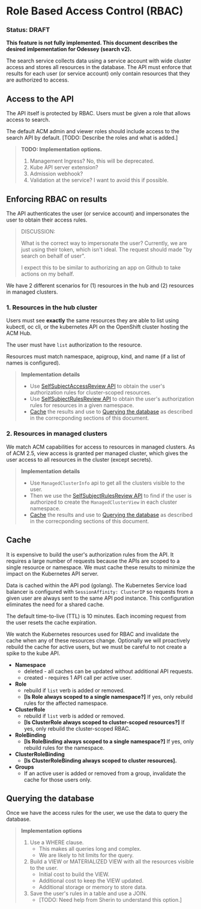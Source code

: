# Role Based Access Control (RBAC)

### Status: DRAFT
**This feature is not fully implemented. This document describes the desired imlpementation for Odessey (search v2).**

The search service collects data using a service account with wide cluster access and stores all resources in the database. The API must enforce that results for each user (or service account) only contain resources that they are authorized to access.

## Access to the API
<!-- This feature is new for V2 -->
The API itself is protected by RBAC. Users must be given a role that allows access to search.

The default ACM admin and viewer roles should include access to the search API by default. [TODO: Describe the roles and what is added.]

> **TODO: Implementation options.**
> 1. Management Ingress? No, this will be deprecated.
> 2. Kube API server extension?
> 3. Admission webhook?
> 4. Validation at the service? I want to avoid this if possible.

## Enforcing RBAC on results

The API authenticates the user (or service account) and impersonates the user to obtain their access rules.

> DISCUSSION:
>
> What is the correct way to impersonate the user? Currently, we are just using their token, which isn't ideal. The request should made "by search on behalf of user".
> 
> I expect this to be similar to authorizing an app on Github to take actions on my behalf.

We have 2 different scenarios for (1) resources in the hub and (2) resources in managed clusters.

### 1. Resources in the hub cluster

Users must see **exactly** the same resources they are able to list using kubectl, oc cli, or the kubernetes API on the OpenShift cluster hosting the ACM Hub.

The user must have `list` authorization to the resource.

<!-- NOTE: Including resource name is new for V2, this was missed in the V1 implementation. -->
Resources must match namespace, apigroup, kind, and name (if a list of names is configured).

> **Implementation details**
> - Use [SelfSubjectAccessReview API](https://kubernetes.io/docs/reference/generated/kubernetes-api/v1.23/#selfsubjectaccessreview-v1-authorization-k8s-io) to obtain the user's authorization rules for cluster-scoped resources.
> - Use [SelfSubjectRulesReview API](https://kubernetes.io/docs/reference/generated/kubernetes-api/v1.23/#selfsubjectrulesreview-v1-authorization-k8s-io) to obtain the user's authorization rules for resources in a given namespace.
> - [Cache](#cache) the results and use to [Querying the database](#querying-the-database) as described in the correcponding sections of this document.


### 2. Resources in managed clusters

We match ACM capabilities for access to resources in managed clusters.
As of ACM 2.5, view access is granted per managed cluster, which gives the user access to all resources in the cluster (except secrets).

> **Implementation details**
> - Use `ManagedClusterInfo` api to get all the clusters visible to the user.
> - Then we use the [SelfSubjectRulesReview API](https://kubernetes.io/docs/reference/generated/kubernetes-api/v1.23/#selfsubjectrulesreview-v1-authorization-k8s-io) to find if the user is authorized to create the `ManagedClusterView` in each cluster namespace.
> - [Cache](#cache) the results and use to [Querying the database](#querying-the-database) as described in the correcponding sections of this document.

## Cache

It is expensive to build the user's authorization rules from the API. It requires a large number of requests because the APIs are scoped to a single resource or namespace. We must cache these results to minimize the impact on the Kubernetes API server.

Data is cached within the API pod (golang). The Kubernetes Service load balancer is configured with `SessionAffinity: ClusterIP` so requests from a given user are always sent to the same API pod instance.  This configuration eliminates the need for a shared cache.

The default time-to-live (TTL) is 10 minutes. Each incoming request from the user resets the cache expiration.

We watch the Kubernetes resources used for RBAC and invalidate the cache when any of these resources change.  Optionally we will proactively rebuild the cache for active users, but we must be careful to not create a spike to the kube API.

- **Namespace** 
    - deleted - all caches can be updated without additional API requests.
    - created - requires 1 API call per active user. 
- **Role** 
    - rebuild if `list` verb is added or removed.
    - **[Is Role always scoped to a single namespace?]** If yes, only rebuild rules for the affected namespace.
- **ClusterRole**
    - rebuild if `list` verb is added or removed.
    - **[Is ClusterRole always scoped to cluster-scoped resources?]** If yes, only rebuild the cluster-scoped RBAC.
- **RoleBinding**
    - **[Is RoleBinding always scoped to a single namespace?]** If yes, only rebuild rules for the namespace.
- **ClusterRoleBinding**
    - **[Is ClusterRoleBinding always scoped to cluster resources].**
- **Groups**
    - If an active user is added or removed from a group, invalidate the cache for those users only.


## Querying the database

Once we have the access rules for the user, we use the data to query the database.

> **Implementation options**
> 1. Use a WHERE clause.
>    - This makes all queries long and complex. 
>    - We are likely to hit limits for the query.
> 2. Build a VIEW or MATERIALIZED VIEW with all the resources visible to the user.
>    - Initial cost to build the VIEW.
>    - Additional cost to keep the VIEW updated.
>    - Additional storage or memory to store data.
> 3. Save the user's rules in a table and use a JOIN.
>    - [TODO: Need help from Sherin to understand this option.]


